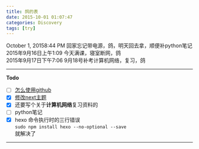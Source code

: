 ```yaml
---
title: 鸽的表
date: 2015-10-01 01:07:47
categories: Discovery
tags: [try]
---
```

October 1, 20158:44 PM 回家忘记带电源，鸽，明天回去拿，顺便补python笔记
2015年9月16日上午1:09 今天满课，寝室断网，鸽  
2015年9月17日下午7:06 9月18号补考计算机网络，复习，鸽  

<!--more-->
***  

**Todo**  
-[ ] [怎么使用github](//gaoryrt.github.io/2015/09/14/怎么使用github/)  
-[x] [修改next主题](//gaoryrt.github.io/2015/09/10/theme-my-theme/)  
-[x] 还要写个关于**计算机网络**复习资料的    
-[ ] python笔记  
-[x] hexo 命令执行时的三行错误  
`sudo npm install hexo --no-optional --save`  
就解决了 
***  










